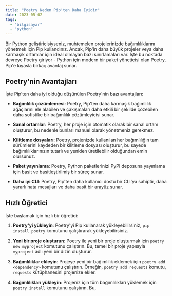 ```yaml
---
title: "Poetry Neden Pip'ten Daha İyidir"
date: 2023-05-02
tags: 
  - "bilgisayar"
  - "python"
---
```


Bir Python geliştiricisiyseniz, muhtemelen projelerinizde bağımlılıklarını yönetmek için Pip kullandınız. Ancak, Pip'in daha büyük projeler veya daha karmaşık ortamlar için ideal olmayan bazı sınırlamaları var. İşte bu noktada devreye Poetry giriyor - Python için modern bir paket yöneticisi olan Poetry, Pip'e kıyasla birkaç avantaj sunar.

## Poetry'nin Avantajları

İşte Pip'ten daha iyi olduğu düşünülen Poetry'nin bazı avantajları:

- **Bağımlılık çözümlemesi**: Poetry, Pip'ten daha karmaşık bağımlılık ağaçlarını ele alabilen ve çakışmaları daha etkili bir şekilde çözebilen daha sofistike bir bağımlılık çözümleyicisi sunar.

- **Sanal ortamlar**: Poetry, her proje için otomatik olarak bir sanal ortam oluşturur, bu nedenle bunları manuel olarak yönetmeniz gerekmez.

- **Kilitleme dosyaları**: Poetry, projenizde kullanılan her bağımlılığın tam sürümlerini kaydeden bir kilitleme dosyası oluşturur, bu sayede bağımlılıklarınızın tutarlı ve yeniden üretilebilir olduğundan emin olursunuz.

- **Paket yayınlama**: Poetry, Python paketlerinizi PyPI deposuna yayınlama için basit ve basitleştirilmiş bir süreç sunar.

- **Daha iyi CLI**: Poetry, Pip'ten daha kullanıcı dostu bir CLI'ya sahiptir, daha yararlı hata mesajları ve daha basit bir arayüz sunar.

## Hızlı Öğretici

İşte başlamak için hızlı bir öğretici:

1. **Poetry'yi yükleyin**: Poetry'yi Pip kullanarak yükleyebilirsiniz, `pip install poetry` komutunu çalıştırarak yükleyebilirsiniz.

3. **Yeni bir proje oluşturun**: Poetry ile yeni bir proje oluşturmak için `poetry new myproject` komutunu çalıştırın. Bu, temel bir proje yapısıyla `myproject` adlı yeni bir dizin oluşturur.

5. **Bağımlılıklar ekleyin**: Projeye yeni bir bağımlılık eklemek için `poetry add <dependency>` komutunu çalıştırın. Örneğin, `poetry add requests` komutu, `requests` kütüphanesini projenize ekler.

7. **Bağımlılıkları yükleyin**: Projeniz için tüm bağımlılıkları yüklemek için `poetry install` komutunu çalıştırın. Bu,
